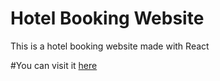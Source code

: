 
# Hotel Booking Website
This is a hotel booking website made with React

#You can visit it [here](https://resortbookingwebsite.netlify.app/)
